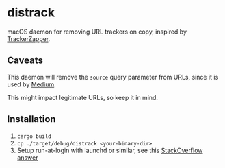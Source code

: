 # distrack

macOS daemon for removing URL trackers on copy, inspired by [TrackerZapper](https://github.com/rknightuk/TrackerZapper).

## Caveats

This daemon will remove the `source` query parameter from URLs, since it is used by [Medium](https://medium.com).

This might impact legitimate URLs, so keep it in mind.

## Installation

1. `cargo build`
2. `cp ./target/debug/distrack <your-binary-dir>`
3. Setup run-at-login with launchd or similar, see this [StackOverflow answer](https://stackoverflow.com/a/22872222)
